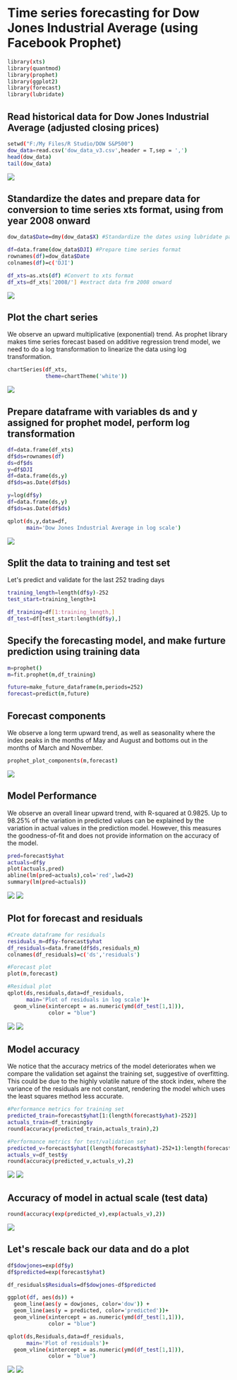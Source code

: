 # Time series forecasting for Dow Jones Industrial Average (using Facebook Prophet)
```bash
library(xts)
library(quantmod)
library(prophet)
library(ggplot2)
library(forecast)
library(lubridate) 
```

## Read historical data for Dow Jones Industrial Average (adjusted closing prices)
```bash
setwd("F:/My Files/R Studio/DOW S&P500")
dow_data=read.csv('dow_data_v3.csv',header = T,sep = ',')
head(dow_data)
tail(dow_data) 
```
![](https://github.com/Royston-Soh/dow-facebook-prophet/blob/main/pic/1%20head_tail.jpg)

## Standardize the dates and prepare data for conversion to time series xts format, using from year 2008 onward
```bash
dow_data$Date=dmy(dow_data$X) #Standardize the dates using lubridate package

df=data.frame(dow_data$DJI) #Prepare time series format
rownames(df)=dow_data$Date
colnames(df)=c('DJI')

df_xts=as.xts(df) #Convert to xts format
df_xts=df_xts['2008/'] #extract data frm 2008 onward
```
![](https://github.com/Royston-Soh/dow-facebook-prophet/blob/main/pic/2%20time%20series.jpg)

## Plot the chart series
We observe an upward multiplicative (exponential) trend. As prophet library makes time series forecast based on additive regression trend model, we need to do a log transformation to linearize the data using log transformation.
```bash
chartSeries(df_xts,
            theme=chartTheme('white')) 
```
![](https://github.com/Royston-Soh/dow-facebook-prophet/blob/main/pic/3%20dow%20plot.jpg)
         
## Prepare dataframe with variables ds and y assigned for prophet model, perform log transformation
```bash
df=data.frame(df_xts)
df$ds=rownames(df)
ds=df$ds
y=df$DJI
df=data.frame(ds,y)
df$ds=as.Date(df$ds)

y=log(df$y)
df=data.frame(ds,y)
df$ds=as.Date(df$ds)

qplot(ds,y,data=df,
      main='Dow Jones Industrial Average in log scale')
```
![](https://github.com/Royston-Soh/dow-facebook-prophet/blob/main/pic/4%20plot%20log%20scale.jpg)

## Split the data to training and test set
Let's predict and validate for the last 252 trading days

```bash
training_length=length(df$y)-252
test_start=training_length+1

df_training=df[1:training_length,]
df_test=df[test_start:length(df$y),] 
```

## Specify the forecasting model, and make furture prediction using training data
```bash
m=prophet()
m=fit.prophet(m,df_training) 

future=make_future_dataframe(m,periods=252)
forecast=predict(m,future)
```

## Forecast components
We observe a long term upward trend, as well as seasonality where the index peaks in the months of May and August and bottoms out in the months of March and November.
```bash
prophet_plot_components(m,forecast) 
```
![](https://github.com/Royston-Soh/dow-facebook-prophet/blob/main/pic/5%20plot%202%20components.jpg)

## Model Performance
We observe an overall linear upward trend, with R-squared at 0.9825. Up to 98.25% of the variation in predicted values can be explained by the variation in actual values in the prediction model. However, this measures the goodness-of-fit and does not provide information on the accuracy of the model.

```bash
pred=forecast$yhat
actuals=df$y
plot(actuals,pred) 
abline(lm(pred~actuals),col='red',lwd=2)
summary(lm(pred~actuals))
```
![](https://github.com/Royston-Soh/dow-facebook-prophet/blob/main/pic/6%20Least%20sq%20plot.jpg)
![](https://github.com/Royston-Soh/dow-facebook-prophet/blob/main/pic/7%20R%20squared_.jpg)

## Plot for forecast and residuals
```bash
#Create dataframe for residuals
residuals_m=df$y-forecast$yhat
df_residuals=data.frame(df$ds,residuals_m)
colnames(df_residuals)=c('ds','residuals') 

#Forecast plot
plot(m,forecast)

#Residual plot
qplot(ds,residuals,data=df_residuals,
      main='Plot of residuals in log scale')+
  geom_vline(xintercept = as.numeric(ymd(df_test[1,1])), 
             color = "blue") 
```
![](https://github.com/Royston-Soh/dow-facebook-prophet/blob/main/pic/8%20plot%20predictions.jpg)
![](https://github.com/Royston-Soh/dow-facebook-prophet/blob/main/pic/9%20plot%20residuals.jpg)

## Model accuracy
We notice that the accuracy metrics of the model deteriorates when we compare the validation set against the training set, suggestive of overfitting. This could be due to the highly volatile nature of the stock index, where the variance of the residuals are not constant, rendering the model which uses the least squares method less accurate.
```bash
#Performance metrics for training set
predicted_train=forecast$yhat[1:(length(forecast$yhat)-252)]
actuals_train=df_training$y
round(accuracy(predicted_train,actuals_train),2)

#Performance metrics for test/validation set
predicted_v=forecast$yhat[(length(forecast$yhat)-252+1):length(forecast$yhat)]
actuals_v=df_test$y
round(accuracy(predicted_v,actuals_v),2) 
```
![](https://github.com/Royston-Soh/dow-facebook-prophet/blob/main/pic/10%20accuracy_training.jpg)
![](https://github.com/Royston-Soh/dow-facebook-prophet/blob/main/pic/11%20Accuracy_test.jpg)

## Accuracy of model in actual scale (test data)
```bash
round(accuracy(exp(predicted_v),exp(actuals_v),2))
```
![](https://github.com/Royston-Soh/dow-facebook-prophet/blob/main/pic/12%20Accuracy_test_actual%20scale.jpg)

## Let's rescale back our data and do a plot
```bash
df$dowjones=exp(df$y)
df$predicted=exp(forecast$yhat)

df_residuals$Residuals=df$dowjones-df$predicted

ggplot(df, aes(ds)) + 
  geom_line(aes(y = dowjones, color='dow')) + 
  geom_line(aes(y = predicted, color='predicted'))+
  geom_vline(xintercept = as.numeric(ymd(df_test[1,1])), 
             color = "blue")

qplot(ds,Residuals,data=df_residuals,
      main='Plot of residuals')+
  geom_vline(xintercept = as.numeric(ymd(df_test[1,1])), 
             color = "blue")
```
![](https://github.com/Royston-Soh/dow-facebook-prophet/blob/main/pic/13%20plot%20actual%20scale.jpg)
![](https://github.com/Royston-Soh/dow-facebook-prophet/blob/main/pic/14%20plot%20actual%20residuals.jpg)



